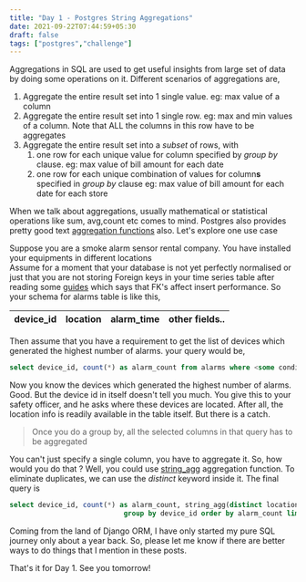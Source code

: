 ```yaml
---
title: "Day 1 - Postgres String Aggregations"
date: 2021-09-22T07:44:59+05:30
draft: false
tags: ["postgres","challenge"]
---
```

   
Aggregations in SQL are used to get useful insights from large set of data by doing some operations on it. Different scenarios of aggregations are,

1. Aggregate the entire result set into 1 single value. eg: max value of a column
2. Aggregate the entire result set into 1 single row. eg: max and min values of a column. Note that ALL the columns in this row have to be aggregates
3. Aggregate the entire result set into a _subset_ of rows, with 
   1. one row for each unique value for column specified by _group by_ clause. eg: max value of bill amount for each date
   2. one row for each unique combination of values for column**s** specified in _group by_ clause eg: max value of bill amount for each date for each store
   
When we talk about aggregations, usually mathematical or statistical operations like sum, avg,count etc comes to mind. 
Postgres also provides pretty good text [aggregation functions](https://www.postgresql.org/docs/13/functions-aggregate.html) also. Let's explore one use case

Suppose you are a smoke alarm sensor rental company. You have installed your equipments in different locations  
Assume for a moment that your database is not yet perfectly normalised or just that you are not storing Foreign keys in your time series 
table after reading some [guides](https://blog.timescale.com/blog/13-tips-to-improve-postgresql-insert-performance/) which says that FK's 
affect insert performance. So your schema for alarms table is like this,

|device_id|location|alarm_time|other fields.. |
| ---     | ---         |  ---     | ---          |

Then assume that you have a requirement to get the list of devices which generated the highest number of alarms. your query would be,

```sql
select device_id, count(*) as alarm_count from alarms where <some condition> group by device_id order by alarm_count limit 10 
```

Now you know the devices which generated the highest number of alarms. Good. But the device id in itself doesn't tell you much. 
You give this to your safety officer, and he asks where these devices are located. After all, the location info is readily available in the table 
itself. But there is a catch.

>Once you do a group by, all the selected columns in that query has to be aggregated

You can't just specify a single column, you have to aggregate it.  So, how would you do that ? Well, you could use [string_agg](https://popsql.com/learn-sql/postgresql/how-to-use-stringagg-in-postgresql)
aggregation function. To eliminate duplicates, we can use the *distinct* keyword inside it. The final query is

```sql
select device_id, count(*) as alarm_count, string_agg(distinct location, '') from alarms where <some condition> 
                            group by device_id order by alarm_count limit 10
```

Coming from the land of Django ORM, I have only started my pure SQL journey only about a year back. So, please let me know if there are 
better ways to do things that I mention in these posts. 

That's it for Day 1. See you tomorrow!